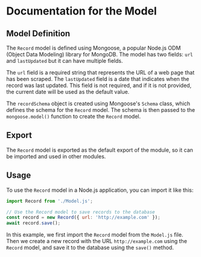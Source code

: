 # Documentation for the Model

## Model Definition

The `Record` model is defined using Mongoose, a popular Node.js ODM (Object Data Modeling) library for MongoDB. The model has two fields: `url` and `lastUpdated` but it can have multiple fields.

The `url` field is a required string that represents the URL of a web page that has been scraped. The `lastUpdated` field is a date that indicates when the record was last updated. This field is not required, and if it is not provided, the current date will be used as the default value.

The `recordSchema` object is created using Mongoose's `Schema` class, which defines the schema for the `Record` model. The schema is then passed to the `mongoose.model()` function to create the `Record` model.

## Export

The `Record` model is exported as the default export of the module, so it can be imported and used in other modules.

## Usage

To use the `Record` model in a Node.js application, you can import it like this:

```js
import Record from './Model.js';

// Use the Record model to save records to the database
const record = new Record({ url: 'http://example.com' });
await record.save();
```

In this example, we first import the `Record` model from the `Model.js` file. Then we create a new record with the URL `http://example.com` using the `Record` model, and save it to the database using the `save()` method.
